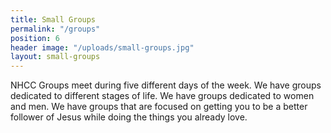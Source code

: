 ```yaml
---
title: Small Groups
permalink: "/groups"
position: 6
header image: "/uploads/small-groups.jpg"
layout: small-groups
---
```


NHCC Groups meet during five different days of the week. We have groups dedicated to different stages of life. We have groups dedicated to women and men. We have groups that are focused on getting you to be a better follower of Jesus while doing the things you already love.